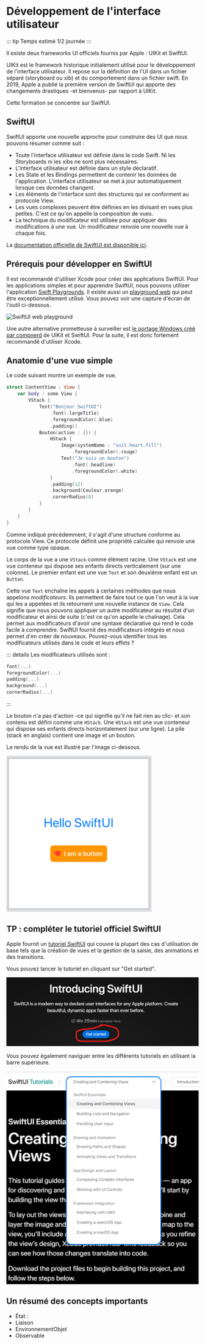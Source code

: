# Développement de l'interface utilisateur

::: tip Temps estimé
1/2 journée
:::

Il existe deux frameworks UI officiels fournis par Apple : UIKit et SwiftUI.

UIKit est le framework historique initialement utilisé pour le développement de l'interface utilisateur.
Il repose sur la définition de l'UI dans un fichier séparé (storyboard ou xib) et du comportement dans un fichier swift.
En 2019, Apple a publié la première version de SwiftUI qui apporte des changements drastiques -et bienvenus- par rapport à UIKit. 

Cette formation se concentre sur SwiftUI.

## SwiftUI 

SwiftUI apporte une nouvelle approche pour construire des UI que nous pouvons résumer comme suit :

- Toute l'interface utilisateur est définie dans le code Swift. Ni les Storyboards ni les xibs ne sont plus nécessaires.
- L'interface utilisateur est définie dans un style déclaratif.
- Les State et les Bindings permettent de contenir les données de l'application. L'interface utilisateur se met à jour automatiquement lorsque ces données changent.
- Les éléments de l'interface sont des structures qui se conforment au protocole View.
- Les vues complexes peuvent être définies en les divisant en vues plus petites. C'est ce qu'on appelle la composition de vues.
- La technique du modificateur est utilisée pour appliquer des modifications à une vue. Un modificateur renvoie une nouvelle vue à chaque fois.

La [documentation officielle de SwiftUI est disponible ici](https://developer.apple.com/documentation/swiftui).

## Prérequis pour développer en SwiftUI

Il est recommandé d'utiliser Xcode pour créer des applications SwiftUI.
Pour les applications simples et pour apprendre SwiftUI, nous pouvons utiliser l'application [Swift Playgrounds](https://www.apple.com/swift/playgrounds/).
Il existe aussi un [playground web](https://swiftui-playground.kishikawakatsumi.com/) qui peut être exceptionnellement utilisé.
Vous pouvez voir une capture d'écran de l'outil ci-dessous.

![SwiftUI web playground](../assets/swftui-playground.png)

Une autre alternative prometteuse à surveiller est [le portage Windows créé par compnerd](https://github.com/compnerd/swift-win32) de UIKit et SwiftUI.
Pour la suite, il est donc fortement recommandé d'utiliser Xcode.

## Anatomie d'une vue simple

Le code suivant montre un exemple de vue.

```swift
struct ContentView : View {
    var body : some View {
        VStack {
            Text("Bonjour SwiftUI")
                .font(.largeTitle)
                .foregroundColor(.blue)
                .padding()
            Bouton(action : {}) {
                HStack {
                    Image(systemName : "suit.heart.fill")
                        .foregroundColor(.rouge)
                    Text("Je suis un bouton")
                        .font(.headline)
                        .foregroundColor(.white)
                }
                .padding(12)
                .background(Couleur.orange)
                .cornerRadius(8)
            }
        }
    }
}
```

Comme indiqué précédemment, il s'agit d'une structure conforme au protocole View.
Ce protocole définit une propriété calculée qui renvoie une vue comme type opaque.

Le corps de la vue a une `VStack` comme élément racine.
Une `VStack` est une vue conteneur qui dispose ses enfants directs verticalement (sur une colonne).
Le premier enfant est une vue `Text` et son deuxième enfant est un `Button`.

Cette vue `Text` enchaîne les appels à certaines méthodes que nous appelons *modificateurs*.
Ils permettent de faire tout ce que l'on veut à la vue qui les a appelées et ils retournent une nouvelle instance de `View`.
Cela signifie que nous pouvons appliquer un autre modificateur au résultat d'un modificateur et ainsi de suite (c'est ce qu'on appelle le chaînage).
Cela permet aux modificateurs d'avoir une syntaxe déclarative qui rend le code facile à comprendre.
SwiftUI fournit des modificateurs intégrés et nous permet d'en créer de nouveaux.
Pouvez-vous identifier tous les modificateurs utilisés dans le code et leurs effets ?

::: details Les modificateurs utilisés sont :
```swift
font(...)
foregroundColor(...)
padding(...)
background(...)
cornerRadius(...)
```
:::

Le bouton n'a pas d'action -ce qui signifie qu'il ne fait rien au clic- et son contenu est défini comme une `HStack`.
Une `HStack` est une vue conteneur qui dispose ses enfants directs horizontalement (sur une ligne).
La pile (stack en anglais) contient une image et un bouton.

Le rendu de la vue est illustré par l'image ci-dessous.

![Bonjour SwiftUI](../../assets/hello-swiftui.png)

## TP : compléter le tutoriel officiel SwiftUI

Apple fournit un [tutoriel SwiftUI](https://developer.apple.com/tutorials/swiftui) qui couvre la plupart des cas d'utilisation de base tels que la création de vues et la gestion de la saisie, des animations et des transitions.

Vous pouvez lancer le tutoriel en cliquant sur "Get started". 

![swiftui get started](../../assets/swift-ui-tuto-start.png)

Vous pouvez également naviguer entre les différents tutoriels en utilisant la barre supérieure.

![naviguer dans le tutoriel swiftui](../../assets/swift-ui-tuto-navoigate.png)

## Un résumé des concepts importants

- État : 
- Liaison
- EnvironnementObjet
- Observable

